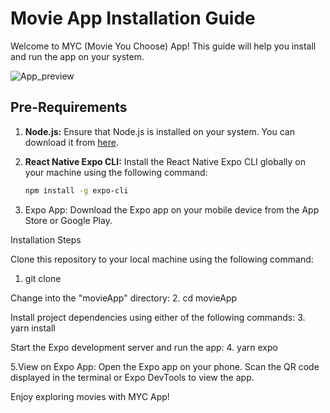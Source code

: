 # Movie App Installation Guide

Welcome to MYC (Movie You Choose) App! This guide will help you install and run the app on your system.

![App_preview](https://github.com/Sahil077/movieApp/assets/61814218/9581c601-305c-4458-b5e5-4f90e25c907d)

## Pre-Requirements

1. **Node.js:** Ensure that Node.js is installed on your system. You can download it from [here](https://nodejs.org/).

2. **React Native Expo CLI:**
   Install the React Native Expo CLI globally on your machine using the following command:
   ```bash
   npm install -g expo-cli

3. Expo App:
Download the Expo app on your mobile device from the App Store or Google Play.

Installation Steps

Clone this repository to your local machine using the following command:
1. git clone <repository-url>

Change into the "movieApp" directory:
2. cd movieApp

Install project dependencies using either of the following commands:
3. yarn install

Start the Expo development server and run the app:
4. yarn expo

5.View on Expo App:
Open the Expo app on your phone.
Scan the QR code displayed in the terminal or Expo DevTools to view the app.

Enjoy exploring movies with MYC App!

